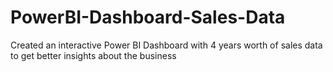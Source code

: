 # PowerBI-Dashboard-Sales-Data
Created an interactive Power BI Dashboard with 4 years worth of sales data to get better insights about the business
